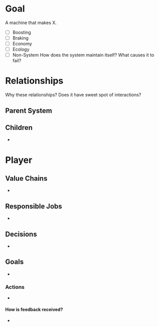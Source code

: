# Goal
A machine that makes X.
- [ ] Boosting
- [ ] Braking
- [ ] Economy
- [ ] Ecology
- [ ] Non-System
How does the system maintain itself? What causes it to fail?
# Relationships
Why these relationships?
Does it have sweet spot of interactions?
## Parent System

## Children
- 
# Player
## Value Chains
- 
## Responsible Jobs
- 
## Decisions
- 
## Goals
- 
### Actions
- 
#### How is feedback received?
- 

